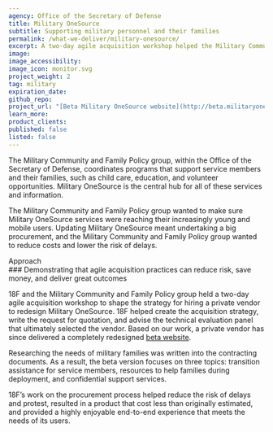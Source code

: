 ```yaml
---
agency: Office of the Secretary of Defense
title: Military OneSource
subtitle: Supporting military personnel and their families
permalink: /what-we-deliver/military-onesource/
excerpt: A two-day agile acquisition workshop helped the Military Community and Family Policy group shape the strategy for hiring a private vendor to redesign Military OneSource.
image:
image_accessibility:
image_icon: monitor.svg
project_weight: 2
tag: military
expiration_date:
github_repo:
project_url: "[Beta Military OneSource website](http://beta.militaryonesource.mil)"
learn_more:
product_clients:
published: false
listed: false
---
```


The Military Community and Family Policy group, within the Office of the
Secretary of Defense, coordinates programs that support service members
and their families, such as child care, education, and volunteer
opportunities. Military OneSource is the central hub for all of these
services and information.

The Military Community and Family Policy group wanted to make sure
Military OneSource services were reaching their increasingly young and
mobile users. Updating Military OneSource meant undertaking a big
procurement, and the Military Community and Family Policy group wanted
to reduce costs and lower the risk of delays.

<div class="case-study-preheader margin-top-6">Approach</div>
### Demonstrating that agile acquisition practices can reduce risk, save money, and deliver great outcomes

18F and the Military Community and Family Policy group held a two-day
agile acquisition workshop to shape the strategy for hiring a private
vendor to redesign Military OneSource. 18F helped create the acquisition
strategy, write the request for quotation, and advise the technical
evaluation panel that ultimately selected the vendor. Based on our work,
a private vendor has since delivered a completely redesigned [beta
website](http://beta.militaryonesource.mil).

Researching the needs of military families was written into the
contracting documents. As a result, the beta version focuses on three
topics: transition assistance for service members, resources to help
families during deployment, and confidential support services.

18F’s work on the procurement process helped reduce the risk of delays
and protest, resulted in a product that cost less than originally
estimated, and provided a highly enjoyable end-to-end experience that
meets the needs of its users.
